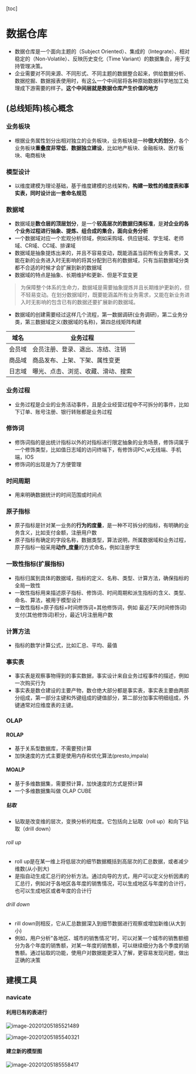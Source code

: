 [toc]
# 数据仓库
- 数据仓库是一个面向主题的（Subject Oriented）、集成的（Integrate）、相对稳定的（Non-Volatile）、反映历史变化（Time Variant）的数据集合，用于支持管理决策。
- 企业需要对不同来源、不同形式、不同主题的数据整合起来，供给数据分析、数据挖掘、数据报表使用时，有这么一个中间层将各种原始数据科学地加工处理成下游需要的样子。**这个中间层就是数据仓库产生价值的地方**




## (总线矩阵)核心概念

### **业务板块**
- 根据业务属性划分出相对独立的业务板块，业务板块是一种**很大的划分**，各个业务板块**重叠度非常低**，**数据独立建设**，比如地产板块、金融板块、医疗板块、电商板块

### **模型设计**
- 以维度建模为理论基础，基于维度建模的总线架构，**构建一致性的维度表和事实表，同时设计出一套命名规范**

### **数据域**
- 数据域是**数仓层的顶层划分**，是一个**较高层次的数据归类标准**，是**对企业的各个业务过程进行抽象、提炼、组合成的集合，面向业务分析**
- 一个数据域对应一个宏观分析领域，例如采购域、供应链域、学生域、老师域、CR域、CC域、排课域
- 数据域是抽象提炼出来的，并且不容易变动，既能涵盖当前所有业务需求，又能在新的业务进入时无影响的将其分配到已有的数据域，只有当前数据域分类都不合适的时候才会扩展到新的数据域
- 数据域的特点是抽象、长期维护和更新、但是不宜变更
> 为保障整个体系的生命力，数据域是需要抽象提炼并且长期维护更新的，但不轻易变动。在划分数据域时，既要能涵盖所有业务需求，又能在新业务进入时无影响的包含已有的数据还要扩展新的数据域。

- 数据域的创建需要经过这样几个流程，第一数据调研(业务调研)，第二业务分类，第三数据域定义(数据域的名称)，第四总线矩阵构建


域名 | 业务过程
---|---
会员域 | 会员注册、登录、退出、冻结、注销
商品域 | 商品发布、上架、下架、属性变更
日志域 | 曝光、点击、浏览、收藏、滑动、搜索


### 业务过程
- 业务过程是企业的业务活动事件，且是企业经营过程中不可拆分的事件，比如下订单、账号注册、银行转账都是业务过程

### 修饰词
- 修饰词指的是出统计指标以外的对指标进行限定抽象的业务场景，修饰词属于一个修饰类型，比如值日志域的访问终端下，有修饰词PC,w无线端、手机端，IOS
- 修饰词的出现是为了方便管理

### 时间周期
- 用来明确数据统计的时间范围或时间点

### 原子指标
- 原子指标是针对某一业务的**行为的度量**，是一种不可拆分的指标，有明确的业务含义，比如支付金额，注册用户数
- 原子指标有确定的字段名称，数据类型，算法说明，所属数据域和业务过程，原子指标一般采用**动作_度量**的方式命名，例如注册学生

### 一致性指标(扩展指标)
- 指标归属到具体的数据域，指标的定义、名称、类型、计算方法，确保指标的全局一致性
- 一致性指标用来描述原子指标、修饰词、时间周期和派生指标的含义、类型、命名、算法，被用于模型设计
- 一致性指标=原子指标+时间修饰词+其他修饰词，例如 最近7天(时间修饰词)支付(其他修饰词)积分，最近1月注册用户数


### 计算方法
- 指标的数学计算公式，比如汇总、平均、最值

### 事实表
- 事实表是观察事物得到的事实数据，事实设计来自业务过程事件的描述，例如一次购买行为
- 事实表是数仓建设的主要产物，数仓绝大部分都是事实表，事实表主要由两部分组成，第一部分主键和外键组成的键值部分，第二部分加事实明细组成，外键通常对应维度表的主键。 


### OLAP

#### ROLAP
- 基于关系型数据库，不需要预计算
- 加快速度的方式主要是使用内存和优化算法(presto,impala)

#### MOALP
- 基于多维数据集，需要预计算，加快速度的方式是预计算
- 一个多维数据集叫做 OLAP CUBE

##### 钻取
- 钻取是改变维的层次，变换分析的粒度。它包括向上钻取（roll up）和向下钻取（drill down）

###### roll up
- roll up是在某一维上将低层次的细节数据概括到高层次的汇总数据，或者减少维数(从小到大)
- 是指自动生成汇总行的分析方法。通过向导的方式，用户可以定义分析因素的汇总行，例如对于各地区各年度的销售情况，可以生成地区与年度的合计行，也可以生成地区或者年度的合计行


###### drill down
- rill down则相反，它从汇总数据深入到细节数据进行观察或增加新维(从大到小)
- 例如，用户分析"各地区、城市的销售情况"时，可以对某一个城市的销售额细分为各个年度的销售额，对某一年度的销售额，可以继续细分为各个季度的销售额。通过钻取的功能，使用户对数据能更深入了解，更容易发现问题，做出正确的决策

## 建模工具
### navicate
#### 利用已有的表进行
![image-20201205185521489](https://kingcall.oss-cn-hangzhou.aliyuncs.com/blog/img/2020/12/05/18:55:22-image-20201205185521489.png)



![image-20201205185540321](https://kingcall.oss-cn-hangzhou.aliyuncs.com/blog/img/2020/12/05/18:55:40-image-20201205185540321.png)

#### 建立新的模型图
![image-20201205185558417](https://kingcall.oss-cn-hangzhou.aliyuncs.com/blog/img/2020/12/05/18:55:58-image-20201205185558417.png)



